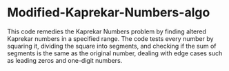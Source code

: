 # Modified-Kaprekar-Numbers-algo
This code remedies the Kaprekar Numbers problem by finding altered Kaprekar numbers in a specified range. The code tests every number by squaring it, dividing the square into segments, and checking if the sum of segments is the same as the original number, dealing with edge cases such as leading zeros and one-digit numbers.
